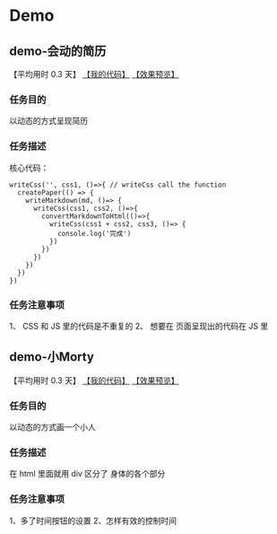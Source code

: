 # Demo

## demo-会动的简历

【平均用时 0.3 天】
[【我的代码】](https://github.com/wangsiyuan233/MyHomeworks/tree/master/demo-%E4%BC%9A%E5%8A%A8%E7%9A%84%E7%AE%80%E5%8E%86)
[【效果预览】](http://wangsiyuan233.cn/MyHomeworks/demo-%E4%BC%9A%E5%8A%A8%E7%9A%84%E7%AE%80%E5%8E%86/index.html)

### 任务目的
以动态的方式呈现简历

### 任务描述
核心代码：
```
writeCss('', css1, ()=>{ // writeCss call the function
  createPaper(() => {
    writeMarkdown(md, ()=> {
      writeCss(css1, css2, ()=>{
        convertMarkdownToHtml(()=>{
          writeCss(css1 + css2, css3, ()=> {
            console.log('完成')
          })
        })
      })
    })
  })
})
```

### 任务注意事项
1、 CSS 和 JS 里的代码是不重复的
2、 想要在 页面呈现出的代码在 JS 里


## demo-小Morty

【平均用时 0.3 天】
[【我的代码】](https://github.com/wangsiyuan233/MyHomeworks/tree/master/demo-%E5%B0%8FMorty)
[【效果预览】](http://wangsiyuan233.cn/MyHomeworks/demo-%E5%B0%8FMorty/MyMorty.html)

### 任务目的
以动态的方式画一个小人

### 任务描述
在 html 里面就用 div 区分了 身体的各个部分

### 任务注意事项
1、多了时间按钮的设置
2、怎样有效的控制时间




